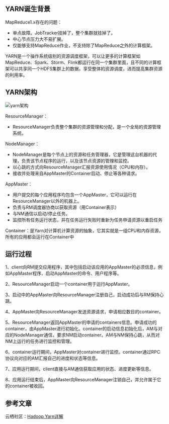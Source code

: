 ## YARN诞生背景
MapReduce1.x存在的问题：
- 单点故障。JobTracker挂掉了，整个集群就挂掉了。
- 中心节点压力大不易扩展。
- 仅能够支持MapReduce作业，不支持除了MapReduce之外的计算框架。

YARN是一个操作系统级别的资源调度框架，可以让更多的计算框架如MapReduce、Spark、Storm、Flink都运行在同一个集群里面，且不同的计算框架可以共享同一个HDFS集群上的数据，享受整体的资源调度，进而提高集群资源的利用率。

## YARN架构
![yarn架构](http://oyrpkn4bk.bkt.clouddn.com/yarn%E6%9E%B6%E6%9E%84.png)

ResourceManager：
- ResourceManager负责整个集群的资源管理和分配，是一个全局的资源管理系统。

NodeManager：
- NodeManager是每个节点上的资源和任务管理器，它是管理这台机器的代理，负责该节点程序的运行，以及该节点资源的管理和监控。
- 以心跳的方式向ResourceManager汇报资源使用情况（CPU和内存）。
- 接收并处理来自AppMaster的Container启动、停止等各种请求。

AppMaster：
- 用户提交的每个应用程序均包含一个AppMaster，它可以运行在ResourceManager以外的机器上。
- 负责与RM调度器协商以获取资源（用Container表示）
- 与NM通信以启动/停止任务。
- 监控所有任务运行状态，并在任务运行失败时重新为任务申请资源以重启任务

Container：是Yarn对计算机计算资源的抽象，它其实就是一组CPU和内存资源，所有的应用都会运行在Container中



## 运行过程
1、client向RM提交应用程序，其中包括启动该应用的AppMaster的必须信息，例如AppMaster程序、启动AppMaster的命令、用户程序等。

2、ResourceManager启动一个container用于运行AppMaster。

3、启动中的AppMaster向ResourceManager注册自己，启动成功后与RM保持心跳。

4、AppMaster向ResourceManager发送资源请求，申请相应数目的container。

5、ResourceManager返回AppMaster的申请的containers信息。申请成功的container，由AppMaster进行初始化。container的启动信息初始化后，AM与对应的NodeManager通信，要求NM启动container。AM与NM保持心跳，从而对NM上运行的任务进行监控和管理。

6、container运行期间，AppMaster对container进行监控。container通过RPC协议向对应的AM汇报自己的进度和状态等信息。

7、应用运行期间，client直接与AM通信获取应用的状态、进度更新等信息。

8、应用运行结束后，AppMaster向ResourceManager注销自己，并允许属于它的container被收回。

## 参考文章
云栖社区：[Hadoop Yarn详解](https://yq.aliyun.com/articles/5896)
